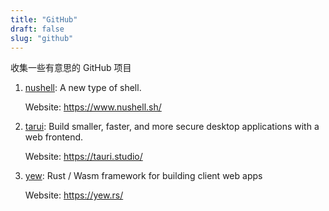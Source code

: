 ```yaml
---
title: "GitHub"
draft: false
slug: "github"
---
```


收集一些有意思的 GitHub 项目

1. [nushell](https://github.com/nushell/nushell): A new type of shell.
   
   Website: https://www.nushell.sh/

2. [tarui](https://github.com/tauri-apps/tauri): Build smaller, faster, and more secure desktop applications with a web frontend.
   
   Website: https://tauri.studio/

3. [yew](https://github.com/yewstack/yew): Rust / Wasm framework for building client web apps

   Website: https://yew.rs/